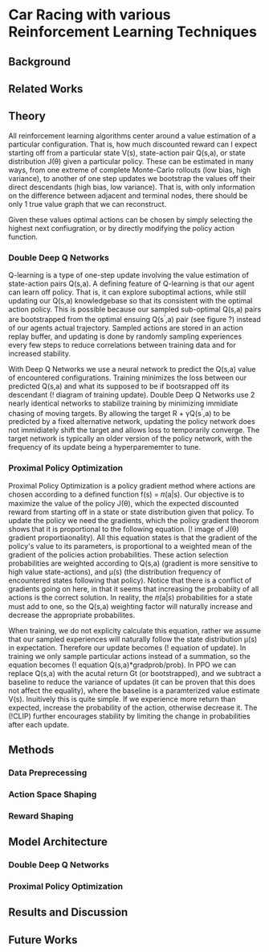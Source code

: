 # Car Racing with various Reinforcement Learning Techniques
## Background
## Related Works
## Theory
All reinforcement learning algorithms center around a value estimation of a particular configuration. That is, how much discounted reward can I expect starting off from a particular state V(s), state-action pair Q(s,a), or state distribution J(θ) given a particular policy. These can be estimated in many ways, from one extreme of complete Monte-Carlo rollouts (low bias, high variance), to another of one step updates we bootstrap the values off their direct descendants (high bias, low variance). That is, with only information on the difference between adjacent and terminal nodes, there should be only 1 true value graph that we can reconstruct.

Given these values optimal actions can be chosen by simply selecting the highest next confiugration, or by directly modifying the policy action function.
### Double Deep Q Networks
Q-learning is a type of one-step update involving the value estimation of state-action pairs Q(s,a). A defining feature of Q-learning is that our agent can learn off policy. That is, it can explore suboptimal actions, while still updating our Q(s,a) knowledgebase so that its consistent with the optimal action policy. This is possible because our sampled sub-optimal Q(s,a) pairs are bootstrapped from the optimal ensuing Q(s<sup>'</sup>,a) pair (see figure ?) instead of our agents actual trajectory. Sampled actions are stored in an action replay buffer, and updating is done by randomly sampling experiences every few steps to reduce correlations between training data and for increased stability.

With Deep Q Networks we use a neural network to predict the Q(s,a) value of encountered configurations. Training minimizes the loss between our predicted Q(s,a) and what its supposed to be if bootsrapped off its descendant (! diagram of training update). Double Deep Q Networks use 2 nearly identical networks to stabilize training by minimizing immidiate chasing of moving targets. By allowing the target R + γQ(s<sup>'</sup>,a) to be predicted by a fixed alternative network, updating the policy network does not immidiately shift the target and allows loss to temporarily converge. The target network is typically an older version of the policy network, with the frequency of its update being a hyperparememter to tune.

### Proximal Policy Optimization
Proximal Policy Optimization is a policy gradient method where actions are chosen according to a defined function f(s) = 𝜋(a|s). Our objective is to maximize the value of the policy J(θ), which the expected discounted reward from starting off in a state or state distribution given that policy. To update the policy we need the gradients, which the policy gradient theorom shows that it is proportional to the following equation. (! image of J(θ) gradient proportiaonality). All this equation states is that the gradient of the policy's value to its parameters, is proportional to a weighted mean of the gradient of the policies action probabilities. These action selection probabilities are weighted according to Q(s,a) (gradient is more sensitive to high value state-actions), and μ(s) (the distribution frequency of encountered states following that policy). Notice that there is a conflict of gradients going on here, in that it seems that increasing the probabiity of all actions is the correct solution. In reality, the 𝜋(a|s) probabilities for a state must add to one, so the Q(s,a) weighting factor will naturally increase and decrease the appropriate probabilites.

When training, we do not explicity calculate this equation, rather we assume that our sampled experiences will naturally follow the state distribution μ(s) in expectation. Therefore our update becomes (! equation of update). In training we only sample particular actions instead of a summation, so the equation becomes (! equation Q(s,a)\*gradprob/prob). In PPO we can replace Q(s,a) with the acutal return Gt (or bootstrapped), and we subtract a baseline to reduce the variance of updates (it can be proven that this does not affect the equality), where the baseline is a paramterized value estimate V(s). Inuitively this is quite simple. If we experience more return than expected, increase the probability of the action, otherwise decrease it. The (!CLIP) further encourages stability by limiting the change in probabilities after each update.

## Methods
### Data Preprecessing
### Action Space Shaping
### Reward Shaping
## Model Architecture
### Double Deep Q Networks
### Proximal Policy Optimization
## Results and Discussion
## Future Works
